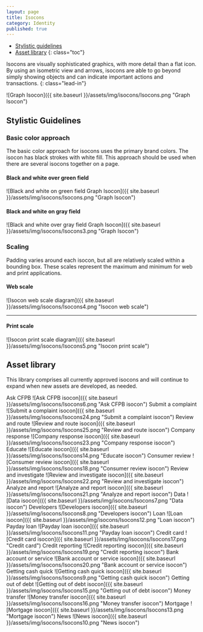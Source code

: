 ```yaml
---
layout: page
title: Isocons
category: Identity
published: true
---
```


- [Stylistic guidelines](#stylistic-guidelines)
- [Asset library](#asset-library)
{: class="toc"}

<div class="content-67 content-first">

Isocons are visually sophisticated graphics, with more detail than a flat icon. By using an isometric view and arrows, isocons are able to go beyond simply showing objects and can indicate important actions and transactions.
{: class="lead-in"}

</div>

<div class="content-33 content-last">

![Graph Isocon]({{ site.baseurl }}/assets/img/isocons/Isocons.png "Graph Isocon")

</div>

## Stylistic Guidelines

<div class="content-33 content-first">

### Basic color approach

The basic color approach for isocons uses the primary brand colors. The isocon has black strokes with white fill. This approach should be used when there are several isocons together on a page.

</div>

<div class="content-67 content-last">

<div class="content-50 content-first">

#### Black and white over green field

![Black and white on green field Graph Isocon]({{ site.baseurl }}/assets/img/isocons/Isocons.png "Graph Isocon")

</div>

<div class="content-50 content-last">

#### Black and white on gray field

![Black and white over gray field Graph Isocon]({{ site.baseurl }}/assets/img/isocons/Isocons3.png "Graph Isocon")

</div>

</div>

<div class="content-33 content-first">

### Scaling
Padding varies around each isocon,
but all are relatively scaled within a
bounding box. These scales represent
the maximum and minimum for web and
print applications.

</div>

<div class="content-67 content-last">

#### Web scale

![Isocon web scale diagram]({{ site.baseurl }}/assets/img/isocons/Isocons4.png "Isocon web scale")

---

#### Print scale

![Isocon print scale diagram]({{ site.baseurl }}/assets/img/isocons/Isocons5.png "Isocon print scale")

</div>

## Asset library

<div class="content-67 content-first">

This library comprises all currently approved isocons and will continue to expand when new assets are developed, as needed.

</div>

<div class="content-33 content-last">

</div>

Ask CFPB
![Ask CFPB isocon]({{ site.baseurl }}/assets/img/isocons/Isocons6.png "Ask CFPB isocon")
Submit a complaint
![Submit a complaint isocon]({{ site.baseurl }}/assets/img/isocons/Isocons24.png "Submit a complaint isocon")
Review and route
![Review and route isocon]({{ site.baseurl }}/assets/img/isocons/Isocons25.png "Review and route isocon")
Company response
![Company response isocon]({{ site.baseurl }}/assets/img/isocons/Isocons23.png "Company response isocon")
Educate
![Educate isocon]({{ site.baseurl }}/assets/img/isocons/Isocons14.png "Educate isocon")
Consumer review
![Consumer review isocon]({{ site.baseurl }}/assets/img/isocons/Isocons18.png "Consumer review isocon")
Review and investigate
![Review and investigate isocon]({{ site.baseurl }}/assets/img/isocons/Isocons22.png "Review and investigate isocon")
Analyze and report
![Analyze and report isocon]({{ site.baseurl }}/assets/img/isocons/Isocons21.png "Analyze and report isocon")
Data
![Data isocon]({{ site.baseurl }}/assets/img/isocons/Isocons7.png "Data isocon")
Developers
![Developers isocon]({{ site.baseurl }}/assets/img/isocons/Isocons8.png "Developers isocon")
Loan
![Loan isocon]({{ site.baseurl }}/assets/img/isocons/Isocons12.png "Loan isocon")
Payday loan
![Payday loan isocon]({{ site.baseurl }}/assets/img/isocons/Isocons11.png "Payday loan isocon")
Credit card
![Credit card isocon]({{ site.baseurl }}/assets/img/isocons/Isocons17.png "Credit card")
Credit reporting
![Credit reporting isocon]({{ site.baseurl }}/assets/img/isocons/Isocons19.png "Credit reporting isocon")
Bank account or service
![Bank account or service isocon]({{ site.baseurl }}/assets/img/isocons/Isocons20.png "Bank account or service isocon")
Getting cash quick
![Getting cash quick isocon]({{ site.baseurl }}/assets/img/isocons/Isocons9.png "Getting cash quick isocon")
Getting out of debt
![Getting out of debt isocon]({{ site.baseurl }}/assets/img/isocons/Isocons15.png "Getting out of debt isocon")
Money transfer
![Money transfer isocon]({{ site.baseurl }}/assets/img/isocons/Isocons16.png "Money transfer isocon")
Mortgage
![Mortgage isocon]({{ site.baseurl }}/assets/img/isocons/Isocons13.png "Mortgage isocon")
News
![News isocon]({{ site.baseurl }}/assets/img/isocons/Isocons10.png "News isocon")